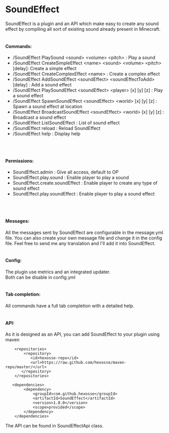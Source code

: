 # SoundEffect
SoundEffect is a plugin and an API which make easy to create any sound effect by compiling all sort of existing sound already present in Minecraft.
<br>
<br>

#### Commands:
* /SoundEffect PlaySound \<sound> \<volume> \<pitch> : Play a sound
* /SoundEffect CreateSimpleEffect \<name> \<sound> \<volume> \<pitch> [delay]: Create a simple effect
* /SoundEffect CreateComplexEffect \<name> : Create a complex effect
* /SoundEffect AddSoundEffect \<soundEffect> \<soundEffectToAdd> [delay] : Add a sound effect
* /SoundEffect PlaySoundEffect \<soundEffect> \<player> [x] [y] [z] : Play a sound effect
* /SoundEffect SpawnSoundEffect \<soundEffect> \<world> [x] [y] [z] : Spawn a sound effect at location
* /SoundEffect BroadcastSoundEffect \<soundEffect> \<world> [x] [y] [z] : Broadcast a sound effect
* /SoundEffect ListSoundEffect : List of sound effect
* /SoundEffect reload : Reload SoundEffect
* /SoundEffect help : Display help
<br>
<br>

#### Permissions:
* SoundEffect.admin : Give all access, default to OP
* SoundEffect.play.sound : Enable player to play a sound
* SoundEffect.create.soundEffect : Enable player to create any type of sound effect
* SoundEffect.play.soundEffect : Enable player to play a sound effect
<br>
<br>

#### Messages:
All the messages sent by SoundEffect are configurable in the message.yml file.
You can also create your own message file and change it in the config file.
Feel free to send me any translation and I'll add it into SoundEffect.
<br>
<br>

#### Config:
The plugin use metrics and an integrated updater.<br>
Both can be disable in config.yml
<br>
<br>

#### Tab completion:
All commands have a full tab completion with a detailed help.
<br>
<br>

#### API:
As it is designed as an API, you can add SoundEffect to your plugin using maven

```
    <repositories>
        <repository>
           <id>hexosse-repo</id>
           <url>https://raw.github.com/hexosse/maven-repo/master/</url>
       </repository>
    </repositories>
```

```
   <dependencies>
        <dependency>
            <groupId>com.github.hexosse</groupId>
            <artifactId>SoundEffect</artifactId>
            <version>1.0.0</version>
            <scope>provided</scope>
        </dependency>
    </dependencies>
```

The API can be found in SoundEffectApi class.
<br>
<br>